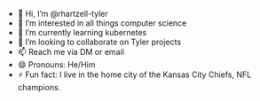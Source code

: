 - 👋 Hi, I’m @rhartzell-tyler
- 👀 I’m interested in all things computer science
- 🌱 I’m currently learning kubernetes
- 💞️ I’m looking to collaborate on Tyler projects
- 📫 Reach me via DM or email
- 😄 Pronouns: He/Him
- ⚡ Fun fact: I live in the home city of the Kansas City Chiefs, NFL champions.

<!---
rhartzell-tyler/rhartzell-tyler is a ✨ special ✨ repository because its `README.md` (this file) appears on your GitHub profile.
You can click the Preview link to take a look at your changes.
--->
